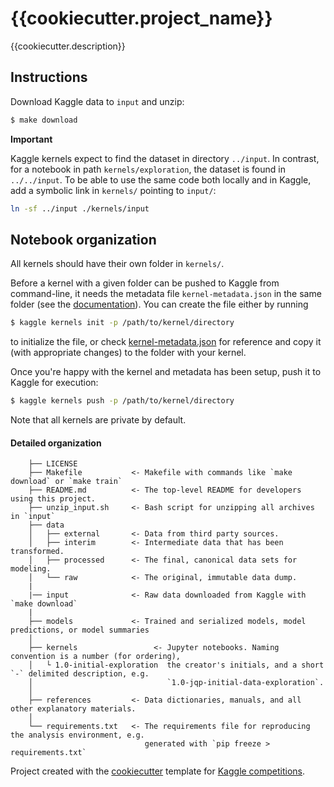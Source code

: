 # {{cookiecutter.project_name}}

{{cookiecutter.description}}

## Instructions

Download Kaggle data to `input` and unzip:

```bash
$ make download
```

**Important**

Kaggle kernels expect to find the dataset in directory `../input`. In contrast, for a notebook in path
`kernels/exploration`, the dataset is found in `../../input`. To be able to use the same code
both locally and in Kaggle, add a symbolic link in `kernels/` pointing to `input/`:

```bash
ln -sf ../input ./kernels/input
```

## Notebook organization

All kernels should have their own folder in `kernels/`.

Before a kernel with a given folder can be pushed to Kaggle from command-line, it needs the metadata file `kernel-metadata.json` in the same folder (see the [documentation](https://github.com/Kaggle/kaggle-api/wiki/Kernel-Metadata)). You can create the file either by running

```bash
$ kaggle kernels init -p /path/to/kernel/directory
```

to initialize the file, or check [kernel-metadata.json](./kernels/1.0-initial-exploration/kernel-metadata.json)
for reference and copy it (with appropriate changes) to the folder with your kernel.

Once you're happy with the kernel and metadata has been setup, push it to Kaggle for execution:

```bash
$ kaggle kernels push -p /path/to/kernel/directory
```

Note that all kernels are private by default.

#### Detailed organization

```
    ├── LICENSE
    ├── Makefile           <- Makefile with commands like `make download` or `make train`
    ├── README.md          <- The top-level README for developers using this project.
    ├── unzip_input.sh     <- Bash script for unzipping all archives in `input`
    ├── data
    │   ├── external       <- Data from third party sources.
    │   ├── interim        <- Intermediate data that has been transformed.
    │   ├── processed      <- The final, canonical data sets for modeling.
    │   └── raw            <- The original, immutable data dump.
    |
    |── input              <- Raw data downloaded from Kaggle with `make download`
    |
    ├── models             <- Trained and serialized models, model predictions, or model summaries
    │
    ├── kernels                 <- Jupyter notebooks. Naming convention is a number (for ordering),
    │   └ 1.0-initial-exploration  the creator's initials, and a short `-` delimited description, e.g.
    │                              `1.0-jqp-initial-data-exploration`.
    │
    ├── references         <- Data dictionaries, manuals, and all other explanatory materials.
    │
    └── requirements.txt   <- The requirements file for reproducing the analysis environment, e.g.
                              generated with `pip freeze > requirements.txt`

```

Project created with the [cookiecutter](https://github.com/audreyr/cookiecutter)
template for [Kaggle competitions](https://github.com/Meeshkan/cookiecutter-kaggle-kernels).